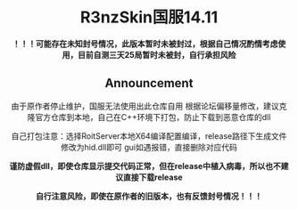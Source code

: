 ﻿<div align="center">


   # **R3nzSkin国服14.11**
   
   **！！！可能存在未知封号情况，此版本暂时未被封过，根据自己情况酌情考虑使用，目前自测三天25局暂时未被封，自行承担风险**
   
   ## Announcement
   由于原作者停止维护，国服无法使用出此仓库自用
   根据论坛偏移量修改，建议克隆官方仓库到本地，自己在C++环境下打包，防止下载到恶意仓库的dll


   自己打包注意：选择RoitServer本地X64编译配置编译，release路径下生成文件修改为hid.dll即可
   gui如遇报错，直接删除对应代码

   **谨防虚假dll，即使仓库显示提交代码正常，但在release中植入病毒，所以也不建议直接下载release**

   **自行注意风险，即使在原作者的旧版本，也有反馈封号情况！！！**


</div>
